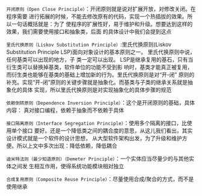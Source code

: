 `开闭原则（Open Close Principle）`：开闭原则就是说对扩展开放，对修改关闭。在程序需要
进行拓展的时候，不能去修改原有的代码，实现一个热插拔的效果。所以一句话概括就是：为了
使程序的扩展性好，易于维护和升级。想要达到这样的效果，我们需要使用接口和抽象类，后面
的具体设计中我们会提到这点

`里氏代换原则（Liskov Substitution Principle）`:里氏代换原则(Liskov Substitution
Principle LSP)面向对象设计的基本原则之一。 里氏代换原则中说，任何基类可以出现的地方，子
类一定可以出现。 LSP是继承复用的基石，只有当衍生类可以替换掉基类，软件单位的功能不受到影
响时，基类才能真正被复用，而衍生类也能够在基类的基础上增加新的行为。里氏代换原则是对“开-闭”
原则的补充。实现“开-闭”原则的关键步骤就是抽象化。而基类与子类的继承关系就是抽象化的具体
实现，所以里氏代换原则是对实现抽象化的具体步骤的规范

`依赖倒转原则（Dependence Inversion Principle）`：这个是开闭原则的基础，具体内容：
真对接口编程，依赖于抽象而不依赖于具体

`接口隔离原则（Interface Segregation Principle）`：使用多个隔离的接口，比使用单个接口
要好。还是一个降低类之间的耦合度的意思，从这儿我们看出，其实设计模式就是一个软件的设计思想，
从大型软件架构出发，为了升级和维护方便。所以上文中多次出现：降低依赖，降低耦合

`迪米特法则（最少知道原则）（Demeter Principle）`：一个实体应当尽量少的与其他实体之间发
生相互作用，使得系统功能模块相对独立

`合成复用原则（Composite Reuse Principle）`：尽量使用合成/聚合的方式，而不是使用继承    